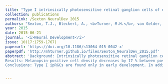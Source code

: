 ```yaml
---
title: "Type I intrinsically photosensitive retinal ganglion cells of early post-natal development correspond to the M4 subtype"
collection: publications
permalink: /Sexton_NeuralDev_2015
authors: "Sexton, T.J., Bleckert, A., <b>Turner, M.H.</b>, van Gelder, R.N."
year: 2015
date: 2015-06-21
journal: '<i>Neural Development</i>'
issue: 10(17:1759-1767)
paperurl: 'https://doi.org/10.1186/s13064-015-0042-x'
paperpdf: 'http://mhturner.github.io/files/Sexton_NeuralDev_2015.pdf'
abstract: 'Background: Intrinsically photosensitive retinal ganglion cells (ipRGCs) mediate circadian light entrainment and the pupillary light response in adult mice. In early development these cells mediate different processes, including negative phototaxis and the timing of retinal vascular development. To determine if ipRGC physiologic properties also change with development, we measured ipRGC cell density and light responses in wild-type mouse retinas at post-natal days 8, 15 and 30.
Results: Melanopsin-positive cell density decreases by 17 % between post-natal days 8 and 15 and by 25 % between days 8 and 30. This decrease is due specifically to a decrease in cells co-labeled with a SMI-32, a marker for alpha-on ganglion cells (corresponding to adult morphologic type M4 ipRGCs). On multi-electrode array recordings, post-natal day 8 (P8) ipRGC light responses show more robust firing, reduced adaptation and more rapid recovery from short and extended light pulses than do the light responses of P15 and P30 ipRGCs. Three ipRGC subtypes – Types I-III – have been defined in early development based on sensitivity and latency on multielectrode array recordings. We find that Type I cells largely account for the unique physiologic properties of P8 ipRGCs. Type I cells have previously been shown to have relatively short latencies and high sensitivity. We now show that Type I cells show have rapid and robust recovery from long and short bright light exposures compared with Type II and III cells, suggesting differential light adaptation mechanisms between cell types. By P15, Type I ipRGCs are no longer detectable. Loose patch recordings of P8 M4 ipRGCs demonstrate Type I physiology.
Conclusions: Type I ipRGCs are found only in early development. In addition to their previously described high sensitivity and rapid kinetics, these cells are uniquely resistant to adaptation and recover quickly and fully to short and prolonged light exposure. Type I ipRGCs correspond to the SMI-32 positive, M4 subtype and largely lose melanopsin expression in development. These cells constitute a unique morphologic and physiologic class of ipRGCs functioning early in postnatal development.'


---
```

